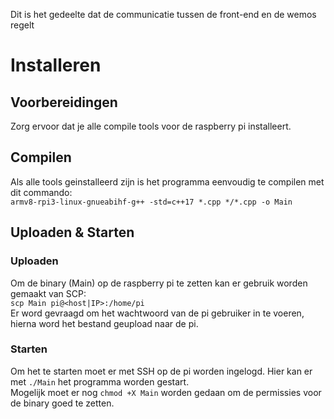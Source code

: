 Dit is het gedeelte dat de communicatie tussen de front-end en de wemos regelt

# Installeren

## Voorbereidingen
Zorg ervoor dat je alle compile tools voor de raspberry pi installeert.

## Compilen
Als alle tools geinstalleerd zijn is het programma eenvoudig te compilen met dit commando:\
`armv8-rpi3-linux-gnueabihf-g++ -std=c++17 *.cpp */*.cpp -o Main`

## Uploaden & Starten
### Uploaden
Om de binary (Main) op de raspberry pi te zetten kan er gebruik worden gemaakt van SCP:\
`scp Main pi@<host|IP>:/home/pi`\
Er word gevraagd om het wachtwoord van de pi gebruiker in te voeren, hierna word het bestand geupload naar de pi.

### Starten
Om het te starten moet er met SSH op de pi worden ingelogd. Hier kan er met `./Main` het programma worden gestart.\
Mogelijk moet er nog `chmod +X Main` worden gedaan om de permissies voor de binary goed te zetten.
